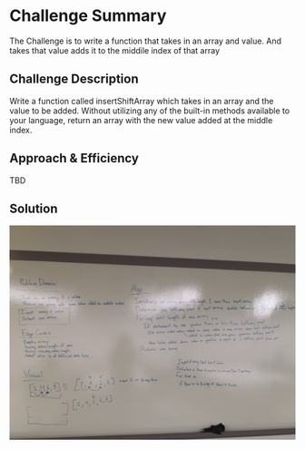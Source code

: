 # Challenge Summary
<!-- Short summary or background information -->
The Challenge is to write a function that takes in an array and value. And takes that value adds it to the middile index of that array

## Challenge Description
<!-- Description of the challenge -->
Write a function called insertShiftArray which takes in an array and the value to be added. Without utilizing
any of the built-in methods available to your language, return an array with the new value added at the middle index.

## Approach & Efficiency
<!-- What approach did you take? Why? What is the Big O space/time for this approach? -->
TBD
## Solution
<!-- Embedded whiteboard image -->
![screenshot](assets/IMG_20190612_113103.jpg)

